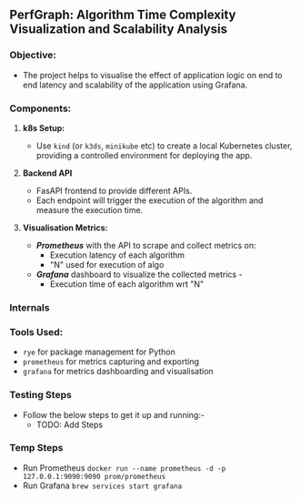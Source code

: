 ## PerfGraph: **Algorithm Time Complexity Visualization and Scalability Analysis**

### Objective:
- The project helps to visualise the effect of application logic on end to end latency and scalability of the application using Grafana.

### Components:
1. **k8s Setup:**
   - Use `kind` (or `k3ds`, `minikube` etc) to create a local Kubernetes cluster, providing a controlled environment for deploying the app.

2. **Backend API**
   - FasAPI frontend to provide different APIs.
   - Each endpoint will trigger the execution of the algorithm and measure the execution time.

3. **Visualisation Metrics:**
   - ***Prometheus*** with the API to scrape and collect metrics on:
     - Execution latency of each algorithm
     - "N" used for execution of algo
   - ***Grafana*** dashboard to visualize the collected metrics -
     - Execution time of each algorithm wrt "N"

### Internals

### Tools Used:
- `rye` for package management for Python
- `prometheus` for metrics capturing and exporting
- `grafana` for metrics dashboarding and visualisation

### Testing Steps
- Follow the below steps to get it up and running:- 
  - TODO: Add Steps

### Temp Steps
- Run Prometheus
   `docker run --name prometheus -d -p 127.0.0.1:9090:9090 prom/prometheus`
- Run Grafana
   `brew services start grafana`